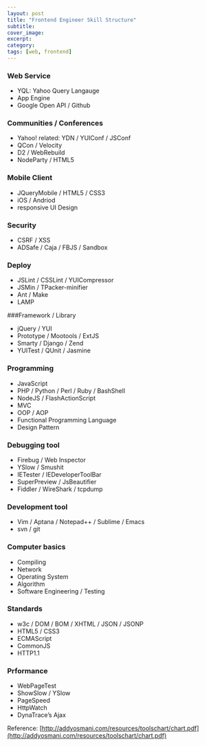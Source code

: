 ```yaml
---
layout: post
title: "Frontend Engineer Skill Structure"
subtitle: 
cover_image: 
excerpt: 
category: 
tags: [web, frontend]
---
```


### Web Service
* YQL: Yahoo Query Langauge
* App Engine
* Google Open API / Github

### Communities / Conferences
* Yahoo! related: YDN / YUIConf / JSConf
* QCon / Velocity
* D2 / WebRebuild
* NodeParty / HTML5

### Mobile Client
* JQueryMobile / HTML5 / CSS3
* iOS / Andriod
* responsive UI Design

### Security
* CSRF / XSS
* ADSafe / Caja / FBJS / Sandbox

### Deploy
* JSLint / CSSLint / YUICompressor
* JSMin / TPacker-minifier
* Ant / Make
* LAMP

###Framework / Library
* jQuery / YUI
* Prototype / Mootools / ExtJS
* Smarty / Django / Zend
* YUITest / QUnit / Jasmine

### Programming
* JavaScript
* PHP / Python / Perl / Ruby / BashShell
* NodeJS / FlashActionScript
* MVC
* OOP / AOP
* Functional Programming Language
* Design Pattern

### Debugging tool
* Firebug / Web Inspector
* YSlow / Smushit
* IETester / IEDeveloperToolBar
* SuperPreview / JsBeautifier
* Fiddler / WireShark / tcpdump

### Development tool
* Vim / Aptana / Notepad++ / Sublime / Emacs
* svn / git

### Computer basics
* Compiling
* Network
* Operating System
* Algorithm
* Software Engineering / Testing

### Standards
* w3c / DOM / BOM / XHTML / JSON / JSONP
* HTML5 / CSS3
* ECMAScript
* CommonJS
* HTTP1.1

### Prformance
* WebPageTest
* ShowSlow / YSlow
* PageSpeed
* HttpWatch
* DynaTrace’s Ajax

Reference: [http://addyosmani.com/resources/toolschart/chart.pdf](http://addyosmani.com/resources/toolschart/chart.pdf)

